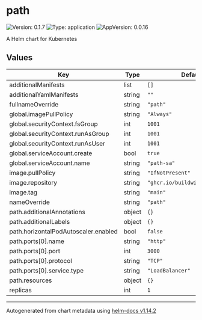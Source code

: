 # path

![Version: 0.1.7](https://img.shields.io/badge/Version-0.1.7-informational?style=flat-square) ![Type: application](https://img.shields.io/badge/Type-application-informational?style=flat-square) ![AppVersion: 0.0.16](https://img.shields.io/badge/AppVersion-0.0.16-informational?style=flat-square)

A Helm chart for Kubernetes

## Values

| Key | Type | Default | Description |
|-----|------|---------|-------------|
| additionalManifests | list | `[]` |  |
| additionalYamlManifests | string | `""` |  |
| fullnameOverride | string | `"path"` |  |
| global.imagePullPolicy | string | `"Always"` |  |
| global.securityContext.fsGroup | int | `1001` |  |
| global.securityContext.runAsGroup | int | `1001` |  |
| global.securityContext.runAsUser | int | `1001` |  |
| global.serviceAccount.create | bool | `true` |  |
| global.serviceAccount.name | string | `"path-sa"` |  |
| image.pullPolicy | string | `"IfNotPresent"` |  |
| image.repository | string | `"ghcr.io/buildwithgrove/path"` |  |
| image.tag | string | `"main"` |  |
| nameOverride | string | `"path"` |  |
| path.additionalAnnotations | object | `{}` |  |
| path.additionalLabels | object | `{}` |  |
| path.horizontalPodAutoscaler.enabled | bool | `false` |  |
| path.ports[0].name | string | `"http"` |  |
| path.ports[0].port | int | `3000` |  |
| path.ports[0].protocol | string | `"TCP"` |  |
| path.ports[0].service.type | string | `"LoadBalancer"` |  |
| path.resources | object | `{}` |  |
| replicas | int | `1` |  |

----------------------------------------------
Autogenerated from chart metadata using [helm-docs v1.14.2](https://github.com/norwoodj/helm-docs/releases/v1.14.2)
